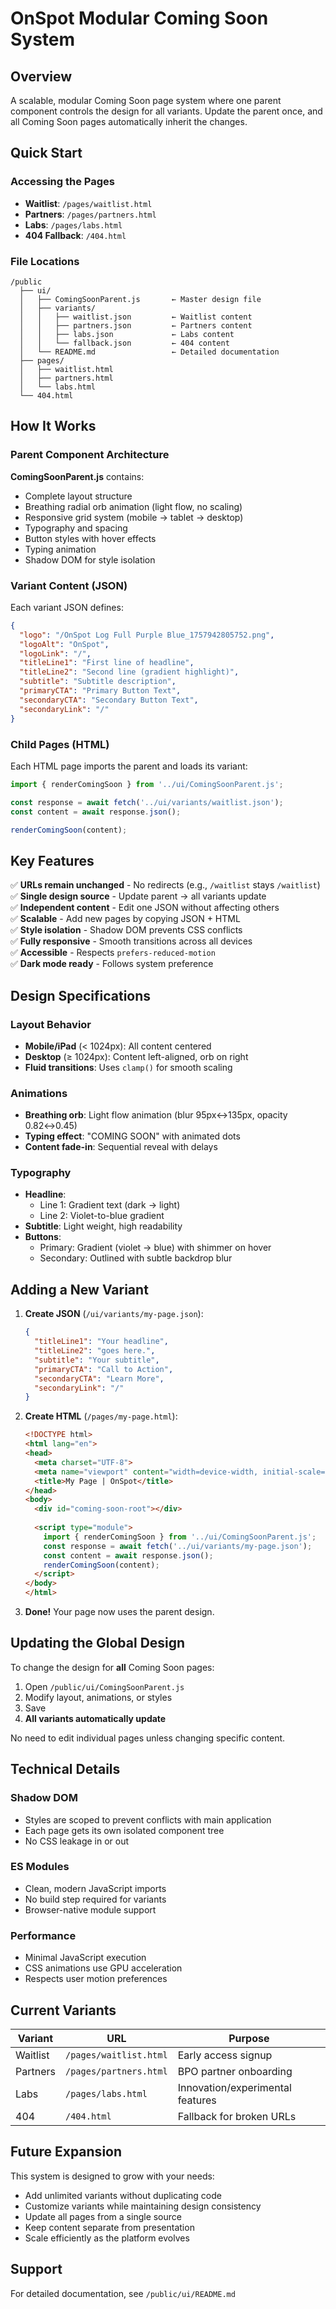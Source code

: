 # OnSpot Modular Coming Soon System

## Overview

A scalable, modular Coming Soon page system where one parent component controls the design for all variants. Update the parent once, and all Coming Soon pages automatically inherit the changes.

## Quick Start

### Accessing the Pages

- **Waitlist**: `/pages/waitlist.html`
- **Partners**: `/pages/partners.html`
- **Labs**: `/pages/labs.html`
- **404 Fallback**: `/404.html`

### File Locations

```
/public
  ├── ui/
  │   ├── ComingSoonParent.js       ← Master design file
  │   ├── variants/
  │   │   ├── waitlist.json         ← Waitlist content
  │   │   ├── partners.json         ← Partners content
  │   │   ├── labs.json             ← Labs content
  │   │   └── fallback.json         ← 404 content
  │   └── README.md                 ← Detailed documentation
  ├── pages/
  │   ├── waitlist.html
  │   ├── partners.html
  │   └── labs.html
  └── 404.html
```

## How It Works

### Parent Component Architecture

**ComingSoonParent.js** contains:
- Complete layout structure
- Breathing radial orb animation (light flow, no scaling)
- Responsive grid system (mobile → tablet → desktop)
- Typography and spacing
- Button styles with hover effects
- Typing animation
- Shadow DOM for style isolation

### Variant Content (JSON)

Each variant JSON defines:
```json
{
  "logo": "/OnSpot Log Full Purple Blue_1757942805752.png",
  "logoAlt": "OnSpot",
  "logoLink": "/",
  "titleLine1": "First line of headline",
  "titleLine2": "Second line (gradient highlight)",
  "subtitle": "Subtitle description",
  "primaryCTA": "Primary Button Text",
  "secondaryCTA": "Secondary Button Text",
  "secondaryLink": "/"
}
```

### Child Pages (HTML)

Each HTML page imports the parent and loads its variant:

```javascript
import { renderComingSoon } from '../ui/ComingSoonParent.js';

const response = await fetch('../ui/variants/waitlist.json');
const content = await response.json();

renderComingSoon(content);
```

## Key Features

✅ **URLs remain unchanged** - No redirects (e.g., `/waitlist` stays `/waitlist`)  
✅ **Single design source** - Update parent → all variants update  
✅ **Independent content** - Edit one JSON without affecting others  
✅ **Scalable** - Add new pages by copying JSON + HTML  
✅ **Style isolation** - Shadow DOM prevents CSS conflicts  
✅ **Fully responsive** - Smooth transitions across all devices  
✅ **Accessible** - Respects `prefers-reduced-motion`  
✅ **Dark mode ready** - Follows system preference  

## Design Specifications

### Layout Behavior

- **Mobile/iPad** (< 1024px): All content centered
- **Desktop** (≥ 1024px): Content left-aligned, orb on right
- **Fluid transitions**: Uses `clamp()` for smooth scaling

### Animations

- **Breathing orb**: Light flow animation (blur 95px↔135px, opacity 0.82↔0.45)
- **Typing effect**: "COMING SOON" with animated dots
- **Content fade-in**: Sequential reveal with delays

### Typography

- **Headline**: 
  - Line 1: Gradient text (dark → light)
  - Line 2: Violet-to-blue gradient
- **Subtitle**: Light weight, high readability
- **Buttons**: 
  - Primary: Gradient (violet → blue) with shimmer on hover
  - Secondary: Outlined with subtle backdrop blur

## Adding a New Variant

1. **Create JSON** (`/ui/variants/my-page.json`):
   ```json
   {
     "titleLine1": "Your headline",
     "titleLine2": "goes here.",
     "subtitle": "Your subtitle",
     "primaryCTA": "Call to Action",
     "secondaryCTA": "Learn More",
     "secondaryLink": "/"
   }
   ```

2. **Create HTML** (`/pages/my-page.html`):
   ```html
   <!DOCTYPE html>
   <html lang="en">
   <head>
     <meta charset="UTF-8">
     <meta name="viewport" content="width=device-width, initial-scale=1.0">
     <title>My Page | OnSpot</title>
   </head>
   <body>
     <div id="coming-soon-root"></div>
     
     <script type="module">
       import { renderComingSoon } from '../ui/ComingSoonParent.js';
       const response = await fetch('../ui/variants/my-page.json');
       const content = await response.json();
       renderComingSoon(content);
     </script>
   </body>
   </html>
   ```

3. **Done!** Your page now uses the parent design.

## Updating the Global Design

To change the design for **all** Coming Soon pages:

1. Open `/public/ui/ComingSoonParent.js`
2. Modify layout, animations, or styles
3. Save
4. **All variants automatically update**

No need to edit individual pages unless changing specific content.

## Technical Details

### Shadow DOM

- Styles are scoped to prevent conflicts with main application
- Each page gets its own isolated component tree
- No CSS leakage in or out

### ES Modules

- Clean, modern JavaScript imports
- No build step required for variants
- Browser-native module support

### Performance

- Minimal JavaScript execution
- CSS animations use GPU acceleration
- Respects user motion preferences

## Current Variants

| Variant | URL | Purpose |
|---------|-----|---------|
| Waitlist | `/pages/waitlist.html` | Early access signup |
| Partners | `/pages/partners.html` | BPO partner onboarding |
| Labs | `/pages/labs.html` | Innovation/experimental features |
| 404 | `/404.html` | Fallback for broken URLs |

## Future Expansion

This system is designed to grow with your needs:

- Add unlimited variants without duplicating code
- Customize variants while maintaining design consistency
- Update all pages from a single source
- Keep content separate from presentation
- Scale efficiently as the platform evolves

## Support

For detailed documentation, see `/public/ui/README.md`
